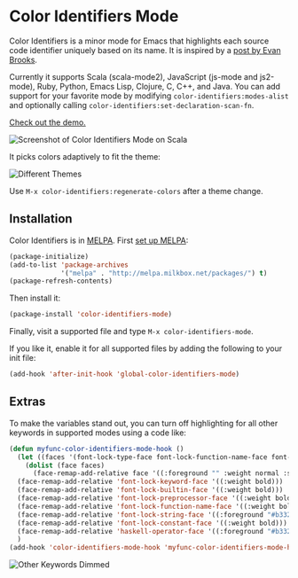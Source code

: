 # Color Identifiers Mode
Color Identifiers is a minor mode for Emacs that highlights each source code identifier uniquely based on its name. It is inspired by a [post by Evan Brooks](https://medium.com/p/3a6db2743a1e/).

Currently it supports Scala (scala-mode2), JavaScript (js-mode and js2-mode), Ruby, Python, Emacs Lisp, Clojure, C, C++, and Java. You can add support for your favorite mode by modifying `color-identifiers:modes-alist` and optionally calling `color-identifiers:set-declaration-scan-fn`.

[Check out the demo.](http://youtu.be/g4qsiAo2aac)

![Screenshot of Color Identifiers Mode on Scala](https://raw.github.com/ankurdave/color-identifiers-mode/gh-pages/demo-static.png)

It picks colors adaptively to fit the theme:

![Different Themes](https://raw.github.com/ankurdave/color-identifiers-mode/gh-pages/themes.png)

Use `M-x color-identifiers:regenerate-colors` after a theme change.

## Installation
Color Identifiers is in [MELPA](https://github.com/milkypostman/melpa/pull/1416). First [set up MELPA](https://github.com/milkypostman/melpa#usage):

```lisp
(package-initialize)
(add-to-list 'package-archives
             '("melpa" . "http://melpa.milkbox.net/packages/") t)
(package-refresh-contents)
```

Then install it:

```lisp
(package-install 'color-identifiers-mode)
```

Finally, visit a supported file and type `M-x color-identifiers-mode`.

If you like it, enable it for all supported files by adding the following to your init file:

```lisp
(add-hook 'after-init-hook 'global-color-identifiers-mode)
```

## Extras

To make the variables stand out, you can turn off highlighting for all other keywords in supported modes using a code like:
```lisp
(defun myfunc-color-identifiers-mode-hook ()
  (let ((faces '(font-lock-type-face font-lock-function-name-face font-lock-variable-name-face font-lock-keyword-face font-lock-builtin-face font-lock-preprocessor-face font-lock-constant-face)))
    (dolist (face faces)
      (face-remap-add-relative face '((:foreground "" :weight normal :slant normal)))))
  (face-remap-add-relative 'font-lock-keyword-face '((:weight bold)))
  (face-remap-add-relative 'font-lock-builtin-face '((:weight bold)))
  (face-remap-add-relative 'font-lock-preprocessor-face '((:weight bold)))
  (face-remap-add-relative 'font-lock-function-name-face '((:weight bold)))
  (face-remap-add-relative 'font-lock-string-face '((:foreground "#b33200000000")))
  (face-remap-add-relative 'font-lock-constant-face '((:weight bold)))
  (face-remap-add-relative 'haskell-operator-face '((:foreground "#b33200000000")))
  )
(add-hook 'color-identifiers-mode-hook 'myfunc-color-identifiers-mode-hook)
```

![Other Keywords Dimmed](https://raw.github.com/ankurdave/color-identifiers-mode/gh-pages/dim-other-keywords.png)
